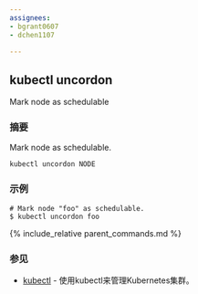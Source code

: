 ```yaml
---
assignees:
- bgrant0607
- dchen1107

---
```

## kubectl uncordon

Mark node as schedulable

### 摘要


Mark node as schedulable.


```
kubectl uncordon NODE
```

### 示例

```
# Mark node "foo" as schedulable.
$ kubectl uncordon foo

```

{% include_relative parent_commands.md %}

### 参见

* [kubectl](/docs/user-guide/kubectl/kubectl/)	 - 使用kubectl来管理Kubernetes集群。


